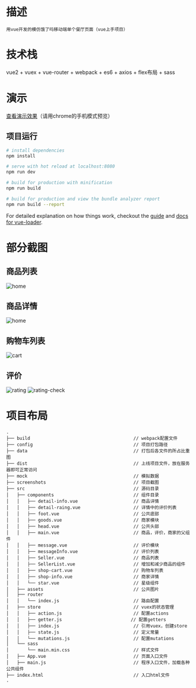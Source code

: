 # 描述
    用vue开发的模仿饿了吗移动端单个餐厅页面（vue上手项目）

# 技术栈
vue2 + vuex + vue-router + webpack + es6 + axios + flex布局 + sass

# 演示
[查看演示效果](https://erpang123.github.io/vue2.0-dom/dist-html)（请用chrome的手机模式预览）

## 项目运行

``` bash
# install dependencies
npm install

# serve with hot reload at localhost:8080
npm run dev

# build for production with minification
npm run build

# build for production and view the bundle analyzer report
npm run build --report
```

For detailed explanation on how things work, checkout the [guide](http://vuejs-templates.github.io/webpack/) and [docs for vue-loader](http://vuejs.github.io/vue-loader).

# 部分截图
## 商品列表
![home](./screenshots/home.png)
## 商品详情
![home](./screenshots/info.png)
## 购物车列表
![cart](./screenshots/cart.png)
## 评价
![rating](./screenshots/rating.png)
![rating-check](./screenshots/rating-check.png)

# 项目布局
```
.
├── build                                       // webpack配置文件
├── config                                      // 项目打包路径
├── data                                        // 打包后各文件的所占比重图
├── dist                                        // 上线项目文件，放在服务器即可正常访问
├── mock                                        // 模拟数据
├── screenshots                                 // 项目截图
├── src                                         // 源码目录
│   ├── components                              // 组件目录
│   │   ├── detail-info.vue                     // 商品详情
│   │   ├── detail-raing.vue                    // 详情中的评价列表
│   │   ├── foot.vue                            // 公共底部
│   │   ├── goods.vue                           // 商家模块
│   │   ├── head.vue                            // 公共头部
│   │   ├── main.vue                            // 商品，评价，商家的父组件
│   │   ├── message.vue                         // 评价模块
│   │   ├── messageInfo.vue                     // 评价列表
│   │   ├── Seller.vue                          // 商品列表
│   │   ├── SellerList.vue                      // 增加和减少商品的组件
│   │   ├── shop-cart.vue                       // 购物车列表
│   │   ├── shop-info.vue                       // 商家详情
│   │   └── star.vue                            // 星级组件
│   ├── assets                                  // 公共图片
│   ├── router
│   │   └── index.js                            // 路由配置
│   ├── store                                   // vuex的状态管理
│   │   ├── action.js                           // 配置actions
│   │   ├── getter.js                          // 配置getters
│   │   ├── index.js                            // 引用vuex，创建store
│   │   ├── state.js                            // 定义常量
│   │   └── mutations.js                        // 配置mutations
│   └── sass
│       └── main.min.css                        // 样式文件
│   ├── App.vue                                 // 页面入口文件
│   ├── main.js                                 // 程序入口文件，加载各种公共组件
├── index.html                                  // 入口html文件
.
```